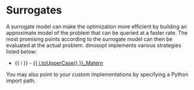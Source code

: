 # Surrogates

A surrogate model can make the optimization more efficient by building an approximate model of the problem that can be queried at a faster rate. The most promising points according to the surrogate model can then be evaluated at the actual problem. dmosopt implements various strategies listed below:

<ul>
    <li v-for="i in ['gpr', 'egp', 'megp', 'mdgp', 'mdspp','vgp', 'svgp', 'spv', 'siv', 'crv']">
        {{ i }} - <a href="https://github.com/iraikov/dmosopt/blob/main/dmosopt/model.py" target="_blank">
            {{ i.toUpperCase() }}_Matern
        </a>
    </li>
</ul>

You may also point to your custom implementations by specifying a Python import path.
